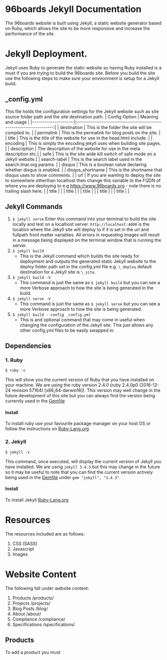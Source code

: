# 96boards Jekyll Documentation
The 96boards website is built using Jekyll, a static website generator based on Ruby, which allows the site to be more responsive and increase the performance of the site.

# Jekyll Deployment.
Jekyll uses Ruby to generate the static website so having Ruby installed is a must if you are
trying to build the 96boards site. Before you build the site use the following steps to make sure your environment is setup for a Jekyll build.

## \_config.yml
This file holds the configuration settings for the Jekyll website such as site source folder path and the site destination path.
|    Config Option    |                        Meaning and usage                           |
|---------------------|:------------------------------------------------------------------:|
| destination         | This is the folder the site will be compiled to.                   |
| permalink           | This is the permalink for blog posts on the site.                  |
| title               | This is the title of the website for use in the head.html include. |
| encoding            | This is simply the encoding jekyll uses when building site pages.  |
| description         | The description of the website for use in the meta description etc.|
| safe                | This is the site wide kill switch of safe mode on a Jekyll website.|
| search-label        | This is the search label used in the search.linar.org params.      |
| disqus              | This is a boolean value declaring whether disqus is enabled.       |
| disqus_shortname    | This is the shortname that disqus uses to show comments.           |
| url                 | If you are wanting to deploy the site to somewhere otherthan localhost then change this variable to the FQDN of where you are deploying to e.g https://www.96boards.org - note there is no trailing slash here.         |
| title               | |
| title               | |
| title               | |
| title               | |
| title               | |


## Jekyll Commands
1. `$ jekyll serve`
    Enter this command into your terminal to build the site locally and test on a localhost server. `http://localhost:4000` is the location where the Jekyll site will deploy to if it is set in the url and fullpath front matter variables. All errors in requesting images will result in a message being displayed on the terminal window that is running the server.
2. `$ jekyll build`
    * This is the Jekyll command which builds the site ready for deployment and outputs the generated static Jekyll website to the deploy folder path set in the config.yml file e.g. `\_deploy` default destination for a Jekyll site is `\_site`.
3. `$ jekyll build -V`
    * This command is just the same as `$ jekyll build` but you can see a more Verbose approach to how the site is being generated in the build.
4. `$ jekyll serve -V`
    * This command is just the same as `$ jekyll serve` but you can see a more Verbose approach to how the site is being generated.
5. `$ jekyll build --config _config.yml`
    * This is and optional command that may come in useful when changing the configuration of the Jekyll site. This just allows any other config.yml files to be easily swapped in.

## Dependencies
### 1. Ruby
`$ ruby -v`

This will show you the current version of Ruby that you have installed on your machine. We are using the ruby version 2.4.0 (ruby 2.4.0p0 (2016-12-24 revision 57164) [x86_64-darwin16]). This version may well change in the future development of this site but you can always find the version being currently used in the [Gemfile](https://stash.git.linaro.org/projects/MAR/repos/96boards.org-static/browse/Gemfile)

#### Install
To install ruby use your favourite package manager on your host OS or follow the instructions on [Ruby-Lang.org](https://www.ruby-lang.org/en/documentation/installation/)

### 2. Jekyll
`$ jekyll -v`

This command, once executed, will display the current version of Jekyll you have installed. We are using `jekyll 3.4.3` but this may change in the future so it may be useful to note that you can find the current version actively being used in the [Gemfile](https://stash.git.linaro.org/projects/MAR/repos/96boards.org-static/browse/Gemfile) under `gem "jekyll", "3.4.3"`.

#### Install
To install Jekyll [Ruby-Lang.org](https://www.ruby-lang.org/en/documentation/installation/)


# Resources
The resources included are as follows:
1. CSS (SASS)
2. Javascript
3. Images

# Website Content
The following fall under website content:
1. Products /products/
2. Projects /projects/
3. Blog Posts /blog/
4. About /about/
5. Compliance /compliance/
6. Specifications /specifications/

## Products
To add a product you must
